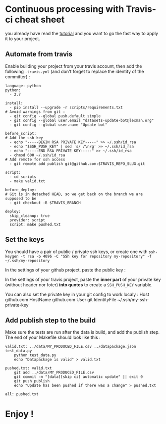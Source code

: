 # Continuous processing with Travis-ci cheat sheet

you already have read the [tutorial](README.md) and you want to go the fast way to apply it to your project.


## Automate from travis
Enable building your project from your travis account, then add the following ``.travis.yml`` (and 
don't forget to replace the identity of the committer) :

    language: python
    python:
      - 2.7

    install:
      - pip install --upgrade -r scripts/requirements.txt
    # Avoid warnings from git :
      - git config --global push.default simple
      - git config --global user.email "datasets-update-bot@lexman.org"
      - git config --global user.name "Update bot"

    before_script:
    # Add the ssh key
      - echo "-----BEGIN RSA PRIVATE KEY-----" >> ~/.ssh/id_rsa
      - echo "$SSH_PUSH_KEY" | sed 's/ /\n/g' >> ~/.ssh/id_rsa
      - echo "-----END RSA PRIVATE KEY-----" >> ~/.ssh/id_rsa
      - chmod 600 ~/.ssh/id_rsa
    # Add remote for ssh access
      - git remote add publish git@github.com:$TRAVIS_REPO_SLUG.git

    script:
      - cd scripts
      - make valid.txt

    before_deploy:
    # Git is in detached HEAD, so we get back on the branch we are supposed to be
      - git checkout -B $TRAVIS_BRANCH

    deploy:
      skip_cleanup: true
      provider: script
      script: make pushed.txt

## Set the keys
You should have a pair of public / private ssh keys, or create one with ``ssh-keygen -t rsa -b 4096 -C "SSh key for repository my-repository" -f ~/.ssh/my-repository``


In the settings of your github project, paste the public key :

In the settings of your travis project, paste the **inner part** of your private key (without header nor foter) **into quotes** to create
a ``SSH_PUSH_KEY`` variable.

You can also set the private key in your git config to work localy  :
    Host github.com
        HostName github.com
        User git
        IdentityFile ~/.ssh/my-ssh-private-key


## Add publish step to the build
Make sure the tests are run after the data is build, and add the publish step. The end of your Makefile should look like this :

    valid.txt: ../data/MY_PRODUCED_FILE.csv ../datapackage.json test_data.py
        python test_data.py
        echo "Datapackage is valid" > valid.txt

    pushed.txt: valid.txt
        git add ../data/MY_PRODUCED_FILE.csv
        git commit -m "[data][skip ci] automatic update" || exit 0
        git push publish
        echo "Update has been pushed if there was a change" > pushed.txt

    all: pushed.txt

# Enjoy !